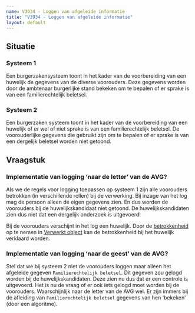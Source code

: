 ```yaml
---
name: V3934 - Loggen van afgeleide informatie
title: "V3934 - Loggen van afgeleide informatie"
layout: default
---
```

## Situatie
### Systeem 1
Een burgerzakensysteem toont in het kader van de voorbereiding van een huwelijk de gegevens van de diverse voorouders. Deze gegevens worden door de ambtenaar burgerlijke stand bekeken om te bepalen of er sprake is van een familierechtelijk beletsel.

### Systeem 2
Een burgerzaken systeem toont in het kader van de voorbereiding van een huwelijk of er wel of niet sprake is van een familierechtelijk beletsel. De voorouderlijke gegevens die gebruikt zijn om te bepalen of er sprake is van een dergelijk beletsel worden niet getoond.

## Vraagstuk
### Implementatie van logging ‘naar de letter’ van de AVG?
Als we de regels voor logging toepassen op systeem 1 zijn alle voorouders betrokken (in verschillende rollen) bij de verwerking. Bij inzage van het log mag de persoon alleen de eigen gegevens zien. En dus worden de voorouders bij de huwelijkskandidaat niet getoond. De huwelijkskandidaten zien dus niet dat een dergelijk onderzoek is uitgevoerd!

Bij de voorouders verschijnt in het log een huwelijk. Door de [betrokkenheid](../../../gegevenswoordenboek/attributen/Betrokkenheid.md) op te nemen in [Verwerkt object](../../../gegevenswoordenboek/objecttypen/Verwerkt_object.md) kan de betrokkenheid bij het huwelijk verklaard worden.

### Implementatie van logging ‘naar de geest’ van de AVG?
Stel dat we bij systeem 2 niet de voorouders loggen maar alleen het afgeleide gegeven `Familierechtelijk beletsel`. Dit gegeven zou gelogd worden bij de huwelijkskandidaten. Deze zien nu dus dat er een controle is uitgevoerd. Het is nu de vraag of er ook iets gelogd moet worden bij de voorouders. Waarschijnlijk naar de letter van de AVG wel. Er zijn immers bij de afleiding van `Familierechtelijk beletsel` gegevens van hen ‘bekeken’ (door een algoritme).
